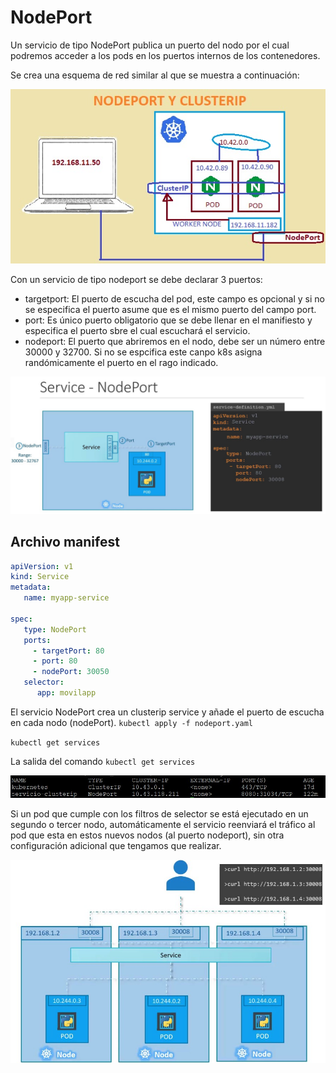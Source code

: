 # NodePort

Un servicio de tipo NodePort publica un puerto del nodo por el cual podremos acceder a los pods en los puertos internos de los contenedores.

Se crea una esquema de red similar al que se muestra a continuación:

![Nosdport vs clusterip](../img/Nodeportclusterip.jpg)

Con un servicio de tipo nodeport se debe declarar 3 puertos:

- targetport: El puerto de escucha del pod, este campo es opcional y si no se especifica el puerto asume que es el mismo puerto del campo port. 
- port: Es único puerto obligatorio que se debe llenar en el manifiesto y especifica el puerto sbre el cual escuchará el servicio.
- nodeport: El puerto que abriremos en el nodo, debe ser un número entre 30000 y 32700. Si no se espcifica este canpo k8s asigna randómicamente el puerto en el rago indicado.


![Node port](../img/nodeport.jpg)

## Archivo manifest

~~~yaml
apiVersion: v1
kind: Service
metadata: 
   name: myapp-service

spec:
   type: NodePort
   ports:
     - targetPort: 80
     - port: 80
     - nodePort: 30050
   selector:
      app: movilapp
~~~

El servicio NodePort crea un clusterip service y añade el puerto de escucha en cada nodo (nodePort).
`kubectl apply -f nodeport.yaml`

`kubectl get services`

La salida del comando `kubectl get services`

![get services](../img/get_services.jpg)


Si un pod que cumple con los filtros de selector se está ejecutado en un segundo o tercer nodo, automáticamente el servicio reenviará el tráfico al pod que esta en estos nuevos nodos (al puerto nodeport), sin otra configuración adicional que tengamos que realizar.

![NodePort Cluster](../img/cluster_nodeport.jpg)

